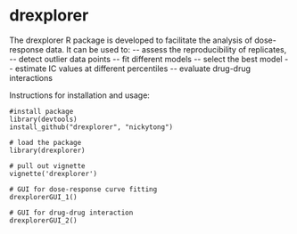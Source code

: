 drexplorer
==========

The drexplorer R package is developed to facilitate the analysis of dose-response data. It can be used to:
-- assess the reproducibility of replicates, 
-- detect outlier data points
-- fit different models
-- select the best model
-- estimate IC values at different percentiles
-- evaluate drug-drug interactions

Instructions for installation and usage:

    #install package
    library(devtools)
    install_github("drexplorer", "nickytong")
    
	# load the package
	library(drexplorer)
	
	# pull out vignette
	vignette('drexplorer')

	# GUI for dose-response curve fitting
	drexplorerGUI_1()
	
	# GUI for drug-drug interaction
	drexplorerGUI_2()